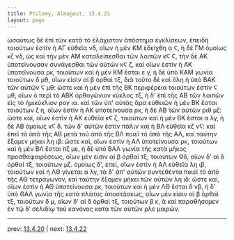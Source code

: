 ```yaml
---
title: Ptolemy, Almagest, 13.4.21
layout: page
---
```


ὡσαύτως δὲ ἐπὶ τῶν κατὰ τὸ ἐλάχιστον ἀπόστημα ἐγκλίσεων, ἐπειδὴ τοιούτων ἐστὶν ἡ ΑΓ εὐθεῖα νδ, οἵων ἡ μὲν ΚΜ ἐδείχθη α Ϛ, ἡ δὲ ΓΜ ὁμοίως κζ νδ, ὡς καὶ τὴν μὲν ΑΜ καταλείπεσθαι τῶν λοιπῶν κϚ Ϛ, τὴν δὲ ΑΚ ὑποτείνουσαν συνάγεσθαι τῶν αὐτῶν κϚ ζ, καὶ οἵων ἐστὶν ἡ ΑΚ ὑποτείνουσα ρκ, τοιούτων καὶ ἡ μὲν ΚΜ ἔσται ε γ, ἡ δὲ ὑπὸ ΚΑΜ γωνία τοιούτων δ μθ, οἵων εἰσὶν αἱ β ὀρθαὶ τξ, διὰ τοῦτο δὲ καὶ ὅλη ἡ ὑπὸ ΒΑΚ τῶν αὐτῶν Ϛ μθ: ὥστε καὶ ἡ μὲν ἐπὶ τῆς ΒΚ περιφέρεια τοιούτων ἐστὶν Ϛ μθ, οἵων ὁ περὶ τὸ ΑΒΚ ὀρθογώνιον κύκλος τξ, ἡ δ' ἐπὶ τῆς ΑΒ τῶν λοιπῶν εἰς τὸ ἡμικύκλιον ρογ ια. καὶ τῶν ὑπ' αὐτὰς ἄρα εὐθειῶν ἡ μὲν ΒΚ ἔσται τοιούτων ζ η, οἵων ἐστὶν ἡ ΑΚ ὑποτείνουσα ρκ, ἡ δὲ ΑΒ τῶν αὐτῶν ριθ μζ: ὥστε καί, οἵων ἐστὶν ἡ ΑΚ εὐθεῖα κϚ ζ, τοιούτων καὶ ἡ μὲν ΒΚ ἔσται α λγ, ἡ δὲ ΑΒ ὁμοίως κϚ δ. τῶν δ' αὐτῶν ἐστιν πάλιν καὶ ἡ ΒΛ εὐθεῖα κζ νϚ: καὶ ἐπεὶ τὸ ἀπὸ τῆς ΑΒ μετὰ τοῦ ἀπὸ τῆς ΒΛ ποιεῖ τὸ ἀπὸ τῆς ΑΛ, καὶ ταύτην ἕξομεν μήκει λη ιβ: ὥστε καί, οἵων ἐστὶν ἡ ΑΛ ὑποτείνουσα ρκ, τοιούτων καὶ ἡ μὲν ΒΛ ἔσται πζ με, ἡ δὲ ὑπὸ ΒΑΛ γωνία τῆς κατὰ μῆκος προσθαφαιρέσεως, οἵων μέν εἰσιν αἱ β ὀρθαὶ τξ, τοιούτων Ϙδ, οἵων δ' αἱ δ ὀρθαὶ τξ, τοιούτων μζ. ὁμοίως δ', ἐπεί, οἵων ἐστὶν ἡ ΑΛ εὐθεῖα λη ιβ, τοιούτων καὶ ἡ ΛΘ γίνεται α λγ, τὰ δ' ἀπ' αὐτῶν συντεθέντα ποιεῖ τὸ ἀπὸ τῆς ΑΘ τετράγωνον, καὶ ταύτην ἕξομεν μήκει τῶν αὐτῶν λη ιδ: ὥστε καί, οἵων ἐστὶν ἡ ΑΘ ὑποτείνουσα ρκ, τοιούτων καὶ ἡ μὲν ΛΘ ἔσται δ νβ, ἡ δ' ὑπὸ ΘΑΛ γωνία τῆς κατὰ πλάτος ἀποστάσεως, οἵων μέν εἰσιν αἱ β ὀρθαὶ τξ, τοιούτων δ μ, οἵων δ' αἱ δ ὀρθαὶ τξ, τοιούτων β κ, ἃ καὶ παραθήσομεν ἐν τῷ δʹ σελιδίῳ τοῦ κανόνος κατὰ τῶν αὐτῶν ρλε μοιρῶν. 

---

prev: [13.4.20](../13.4.20/) | next: [13.4.22](../13.4.22/)

